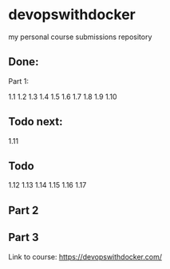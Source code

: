 # devopswithdocker 
my personal course submissions repository

## Done:
Part 1:

1.1
1.2
1.3
1.4
1.5
1.6
1.7 
1.8
1.9
1.10

## Todo next: 
1.11


## Todo

1.12
1.13
1.14
1.15
1.16
1.17

## Part 2

## Part 3
Link to course:
https://devopswithdocker.com/
